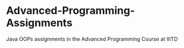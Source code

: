 # Advanced-Programming-Assignments

Java OOPs assignments in the Advanced Programming Course at IIITD
